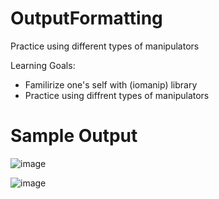 # OutputFormatting
Practice using different types of manipulators


Learning Goals:
- Familirize one's self with (iomanip) library
- Practice using diffrent types of manipulators




# Sample Output

![image](https://user-images.githubusercontent.com/97081479/161901578-6c253732-376d-4afb-85f9-e09ae2c2ab02.png)

![image](https://user-images.githubusercontent.com/97081479/161901663-49e521b0-9ff4-4321-a840-8ce44eda5af8.png)
